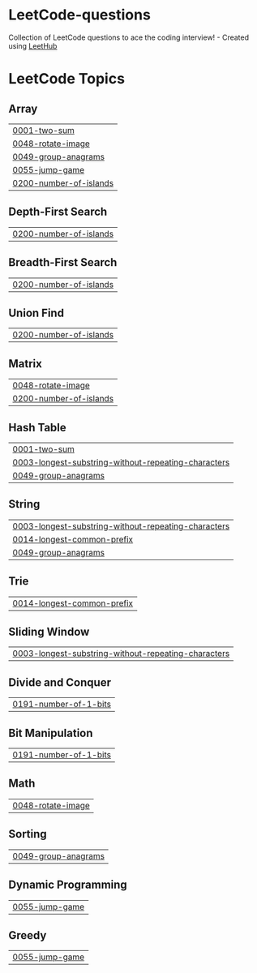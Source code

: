 # LeetCode-questions
Collection of LeetCode questions to ace the coding interview! - Created using [LeetHub](https://github.com/QasimWani/LeetHub)

<!---LeetCode Topics Start-->
# LeetCode Topics
## Array
|  |
| ------- |
| [0001-two-sum](https://github.com/nicholasg2001/LeetCode/tree/master/0001-two-sum) |
| [0048-rotate-image](https://github.com/nicholasg2001/LeetCode/tree/master/0048-rotate-image) |
| [0049-group-anagrams](https://github.com/nicholasg2001/LeetCode/tree/master/0049-group-anagrams) |
| [0055-jump-game](https://github.com/nicholasg2001/LeetCode/tree/master/0055-jump-game) |
| [0200-number-of-islands](https://github.com/nicholasg2001/LeetCode/tree/master/0200-number-of-islands) |
## Depth-First Search
|  |
| ------- |
| [0200-number-of-islands](https://github.com/nicholasg2001/LeetCode/tree/master/0200-number-of-islands) |
## Breadth-First Search
|  |
| ------- |
| [0200-number-of-islands](https://github.com/nicholasg2001/LeetCode/tree/master/0200-number-of-islands) |
## Union Find
|  |
| ------- |
| [0200-number-of-islands](https://github.com/nicholasg2001/LeetCode/tree/master/0200-number-of-islands) |
## Matrix
|  |
| ------- |
| [0048-rotate-image](https://github.com/nicholasg2001/LeetCode/tree/master/0048-rotate-image) |
| [0200-number-of-islands](https://github.com/nicholasg2001/LeetCode/tree/master/0200-number-of-islands) |
## Hash Table
|  |
| ------- |
| [0001-two-sum](https://github.com/nicholasg2001/LeetCode/tree/master/0001-two-sum) |
| [0003-longest-substring-without-repeating-characters](https://github.com/nicholasg2001/LeetCode/tree/master/0003-longest-substring-without-repeating-characters) |
| [0049-group-anagrams](https://github.com/nicholasg2001/LeetCode/tree/master/0049-group-anagrams) |
## String
|  |
| ------- |
| [0003-longest-substring-without-repeating-characters](https://github.com/nicholasg2001/LeetCode/tree/master/0003-longest-substring-without-repeating-characters) |
| [0014-longest-common-prefix](https://github.com/nicholasg2001/LeetCode/tree/master/0014-longest-common-prefix) |
| [0049-group-anagrams](https://github.com/nicholasg2001/LeetCode/tree/master/0049-group-anagrams) |
## Trie
|  |
| ------- |
| [0014-longest-common-prefix](https://github.com/nicholasg2001/LeetCode/tree/master/0014-longest-common-prefix) |
## Sliding Window
|  |
| ------- |
| [0003-longest-substring-without-repeating-characters](https://github.com/nicholasg2001/LeetCode/tree/master/0003-longest-substring-without-repeating-characters) |
## Divide and Conquer
|  |
| ------- |
| [0191-number-of-1-bits](https://github.com/nicholasg2001/LeetCode/tree/master/0191-number-of-1-bits) |
## Bit Manipulation
|  |
| ------- |
| [0191-number-of-1-bits](https://github.com/nicholasg2001/LeetCode/tree/master/0191-number-of-1-bits) |
## Math
|  |
| ------- |
| [0048-rotate-image](https://github.com/nicholasg2001/LeetCode/tree/master/0048-rotate-image) |
## Sorting
|  |
| ------- |
| [0049-group-anagrams](https://github.com/nicholasg2001/LeetCode/tree/master/0049-group-anagrams) |
## Dynamic Programming
|  |
| ------- |
| [0055-jump-game](https://github.com/nicholasg2001/LeetCode/tree/master/0055-jump-game) |
## Greedy
|  |
| ------- |
| [0055-jump-game](https://github.com/nicholasg2001/LeetCode/tree/master/0055-jump-game) |
<!---LeetCode Topics End-->